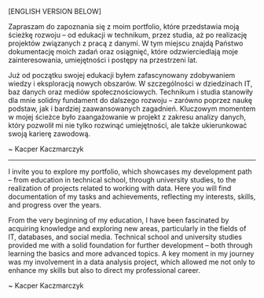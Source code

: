 [ENGLISH VERSION BELOW]

Zapraszam do zapoznania się z moim portfolio, które przedstawia moją ścieżkę rozwoju – od edukacji w technikum, przez studia, aż po realizację projektów związanych z pracą z danymi. W tym miejscu znajdą Państwo dokumentację moich zadań oraz osiągnięć, które odzwierciedlają moje zainteresowania, umiejętności i postępy na przestrzeni lat.

Już od początku swojej edukacji byłem zafascynowany zdobywaniem wiedzy i eksploracją nowych obszarów. W szczególności w dziedzinach IT, baz danych oraz mediów społecznościowych. Technikum i studia stanowiły dla mnie solidny fundament do dalszego rozwoju – zarówno poprzez naukę podstaw, jak i bardziej zaawansowanych zagadnień. Kluczowym momentem w mojej ścieżce było zaangażowanie w projekt z zakresu analizy danych, który pozwolił mi nie tylko rozwinąć umiejętności, ale także ukierunkować swoją karierę zawodową.

~ Kacper Kaczmarczyk
_____________

I invite you to explore my portfolio, which showcases my development path – from education in technical school, through university studies, to the realization of projects related to working with data. Here you will find documentation of my tasks and achievements, reflecting my interests, skills, and progress over the years.

From the very beginning of my education, I have been fascinated by acquiring knowledge and exploring new areas, particularly in the fields of IT, databases, and social media. Technical school and university studies provided me with a solid foundation for further development – both through learning the basics and more advanced topics. A key moment in my journey was my involvement in a data analysis project, which allowed me not only to enhance my skills but also to direct my professional career.
  
~ Kacper Kaczmarczyk
